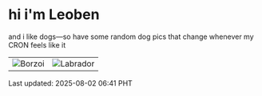 # hi i'm Leoben

and i like dogs—so have some random dog pics that change whenever my CRON feels like it

|  |  |
|--------|----------|
| ![Borzoi](https://random-dog-vercel.vercel.app/api/random-borzoi?v=1754088085) | ![Labrador](https://random-dog-vercel.vercel.app/api/random-labrador?v=1754088085) |

Last updated: 2025-08-02 06:41 PHT
